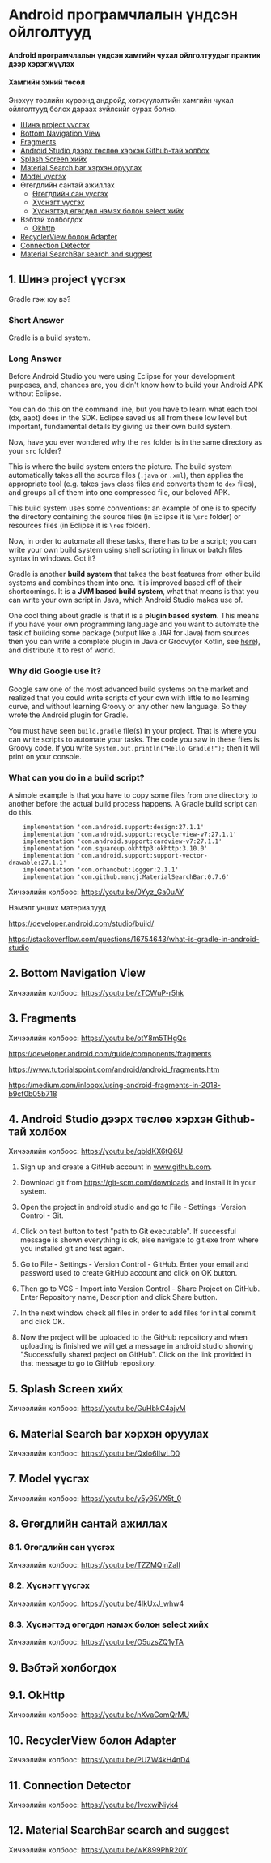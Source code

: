 
        
# Android програмчлалын үндсэн ойлголтууд

#### Android програмчлалын үндсэн хамгийн чухал ойлголтуудыг практик дээр хэрэгжүүлэх

#### Хамгийн эхний төсөл

Энэхүү төслийн хүрээнд андройд хөгжүүлэлтийн хамгийн чухал ойлголтууд болох дараах зүйлсийг сурах болно.

* [Шинэ project үүсгэх](#1-шинэ-project-үүсгэх)
* [Bottom Navigation View](#2-bottom-navigation-view)
* [Fragments](#3-fragments)
* [Android Studio дээрх төслөө хэрхэн Github-тай холбох](#4-android-studio-дээрх-төслөө-хэрхэн-github-тай-холбох)
* [Splash Screen хийх](#5-splash-screen-хийх)
* [Material Search bar хэрхэн оруулах](#6-material-search-bar-хэрхэн-оруулах)
* [Model үүсгэх](#7-model-үүсгэх)
* Өгөгдлийн сантай ажиллах
  * [Өгөгдлийн сан үүсгэх](#81-өгөгдлийн-сан-үүсгэх)
  * [Хүснэгт үүсгэх](#82-хүснэгт-үүсгэх)
  * [Хүснэгтэд өгөгдөл нэмэх болон select хийх](#83-хүснэгтэд-өгөгдөл-нэмэх-болон-select-хийх)
* Вэбтэй холбогдох
  * [Okhttp](#91-ohkttp)
* [RecyclerView болон Adapter](#10-recyclerView-болон-adapter)
* [Connection Detector](#11-connectoin-detector)
* [Material SearchBar search and suggest](#12-material-searchbar-search-and-suggest)

## 1. Шинэ project үүсгэх

Gradle гэж юу вэ?

### Short Answer

Gradle is a build system.

### Long Answer

Before Android Studio you were using Eclipse for your development purposes, and, chances are, you didn't know how to build your Android APK without Eclipse.

You can do this on the command line, but you have to learn what each tool (dx, aapt) does in the SDK.
Eclipse saved us all from these low level but important, fundamental details by giving us their own build system.

Now, have you ever wondered why the `res` folder is in the same directory as your `src` folder? 

This is where the build system enters the picture. The build system automatically takes all the source files (`.java` or `.xml`), then applies the appropriate tool (e.g. takes `java` class files and converts them to `dex` files), and groups all of them into one compressed file, our beloved APK.

This build system uses some conventions: an example of one is to specify the directory containing the source files (in Eclipse it is `\src` folder) or resources files (in Eclipse it is `\res` folder).

Now, in order to automate all these tasks, there has to be a script; you can write your own build system using shell scripting in linux or batch files syntax in windows. Got it?

Gradle is another **build system** that takes the best features from other build systems and combines them into one. It is improved based off of their shortcomings.
It is a **JVM based build system**, what that means is that you can write your own script in Java, which Android Studio makes use of.

One cool thing about gradle is that it is a **plugin based system**. This means if you have your own programming language and you want to automate the task of building some package (output like a JAR for Java) from sources then you can write a complete plugin in Java or Groovy(or Kotlin, see [here][1]), and distribute it to rest of world.

### Why did Google use it?

Google saw one of the most advanced build systems on the market and realized that you could write scripts of your own with little to no learning curve, and without learning Groovy or any other new language. So they wrote the Android plugin for Gradle.

You must have seen `build.gradle` file(s) in your project. That is where you can write scripts to automate your tasks. The code you saw in these files is Groovy code. If you write `System.out.println("Hello Gradle!");` then it will print on your console.

### What can you do in a build script?
A simple example is that you have to copy some files from one directory to another before the actual build process happens. A Gradle build script can do this.

[1]: https://blog.gradle.org/kotlin-meets-gradle

```
    implementation 'com.android.support:design:27.1.1'
    implementation 'com.android.support:recyclerview-v7:27.1.1'
    implementation 'com.android.support:cardview-v7:27.1.1'
    implementation 'com.squareup.okhttp3:okhttp:3.10.0'
    implementation 'com.android.support:support-vector-drawable:27.1.1'
    implementation 'com.orhanobut:logger:2.1.1'
    implementation 'com.github.mancj:MaterialSearchBar:0.7.6'
```

Хичээлийн холбоос: https://youtu.be/0Yyz_Ga0uAY

Нэмэлт унших материалууд 

https://developer.android.com/studio/build/

https://stackoverflow.com/questions/16754643/what-is-gradle-in-android-studio

## 2. Bottom Navigation View

Хичээлийн холбоос: https://youtu.be/zTCWuP-r5hk

## 3. Fragments

Хичээлийн холбоос: https://youtu.be/otY8m5THgQs

https://developer.android.com/guide/components/fragments

https://www.tutorialspoint.com/android/android_fragments.htm

https://medium.com/inloopx/using-android-fragments-in-2018-b9cf0b05b718

## 4. Android Studio дээрх төслөө хэрхэн Github-тай холбох

Хичээлийн холбоос: https://youtu.be/qbldKX6tQ6U

1. Sign up and create a GitHub account in www.github.com.

2. Download git from https://git-scm.com/downloads and install it in your system.

3. Open the project in android studio and go to File - Settings -Version Control - Git.

4. Click on test button to test "path to Git executable". 
   If successful message is shown everything is ok, else navigate to git.exe from where you installed git and test again.
   
5. Go to File - Settings - Version Control - GitHub. 
   Enter your email and password used to create GitHub account and click on OK button.
   
6. Then go to VCS - Import into Version Control - Share Project on GitHub. 
   Enter Repository name, Description and click Share button.
   
7. In the next window check all files in order to add files for initial commit and click OK.

8. Now the project will be uploaded to the GitHub repository and when uploading is finished 
   we will get a message in android studio showing "Successfully shared project on GitHub". 
   Click on the link provided in that message to go to GitHub repository.

## 5. Splash Screen хийх

Хичээлийн холбоос: https://youtu.be/GuHbkC4ajvM

## 6. Material Search bar хэрхэн оруулах

Хичээлийн холбоос: https://youtu.be/Qxlo6IIwLD0

## 7. Model үүсгэх

Хичээлийн холбоос: https://youtu.be/y5y95VX5t_0

## 8. Өгөгдлийн сантай ажиллах

### 8.1. Өгөгдлийн сан үүсгэх

Хичээлийн холбоос: https://youtu.be/TZZMQinZaII

### 8.2. Хүснэгт үүсгэх

Хичээлийн холбоос: https://youtu.be/4IkUxJ_whw4

### 8.3. Хүснэгтэд өгөгдөл нэмэх болон select хийх

Хичээлийн холбоос: https://youtu.be/O5uzsZQ1yTA

## 9. Вэбтэй холбогдох

## 9.1. OkHttp

Хичээлийн холбоос: https://youtu.be/nXvaComQrMU

## 10. RecyclerView болон Adapter

Хичээлийн холбоос: https://youtu.be/PUZW4kH4nD4

## 11. Connection Detector

Хичээлийн холбоос: https://youtu.be/1vcxwiNiyk4

## 12. Material SearchBar search and suggest

Хичээлийн холбоос: https://youtu.be/wK899PhR20Y
